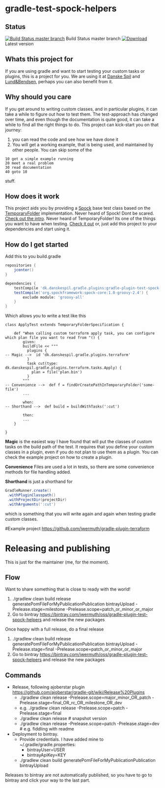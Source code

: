 # gradle-test-spock-helpers
## Status
[![Build Status master branch](https://travis-ci.org/jwermuth/gradle-plugin-test-spock-helpers.svg?branch=master)](https://travis-ci.org/jwermuth/gradle-plugin-test-spock-helpers) Build Status master branch 
[ ![Download](https://api.bintray.com/packages/jwermuth/oss/gradle-plugin-test-spock-helpers/images/download.svg) ](https://bintray.com/jwermuth/oss/gradle-plugin-test-spock-helpers/_latestVersion) Latest version

## Whats this project for
If you are using gradle and want to start testing your custom tasks or plugins, this is a project for you. 
We are using it at [Danske Spil](https://danskespil.dk/) and [Lund&Bendsen](https://home.lundogbendsen.dk/), perhaps you
can also benefit from it.

## Why should you care
If you get around to writing custom classes, and in particular plugins, it can take a while to figure out how to test them.
The test-approach has changed over time, and even though the documentation is quite good, it can take a while to find all
the right things to do. This project can kick-start you on that journey:

1. you can read the code and see how we have done it
2. You will get a working example, that is being used, and maintained by other people. You can skip some of the 
```
10 get a simple example running
20 meet a real problem
30 read documentation
40 goto 10
```
stuff.

## How does it work
This project aids you by providing a [Spock](http://spockframework.org/) base test class based on the [TemporaryFolder](http://junit.org/junit4/javadoc/4.12/org/junit/rules/TemporaryFolder.html) implementation.
Never heard of Spock! Dont be scared. [Check out the intro](http://spockframework.org/spock/docs/1.1/introduction.html).
Never heard of TemporaryFolder! Its one of the things you want to have when testing. [Check it out](http://junit.org/junit4/javadoc/4.12/org/junit/rules/TemporaryFolder.html) 
or, just add this project to your dependencies and start using it.

## How do I get started
Add this to you build.gradle 
```groovy
repositories {
    jcenter()
}

dependencies {
    testCompile 'dk.danskespil.gradle.plugins:gradle-plugin-test-spock-helpers:0.1.2'
    testCompile('org.spockframework:spock-core:1.0-groovy-2.4') {
        exclude module: 'groovy-all'
    }
}
```
Which allows you to write a test like this
```
class ApplyTest extends TemporaryFolderSpecification {

    def "When calling custom terraform apply task, you can configure which plan file you want to read from "() {
        given:
        buildFile << """
          plugins {
-- Magic -->  id 'dk.danskespil.gradle.plugins.terraform'
          }
          task cut(type: dk.danskespil.gradle.plugins.terraform.tasks.Apply) {
            plan = file('plan.bin')
          }
        """
-- Convenience -->  def f = findOrCreatePathInTemporaryFolder('some-file')
        ...

        when:
-- Shorthand -->  def build = buildWithTasks(':cut')

        then:
        ...
    }

}
```
**Magic** is the easiest way I have found that will put the classes of custom tasks on the build path of the test.
It requires that you define your custom classes in a plugin, even if you do not plan to use them as
a plugin. You can check the example project on how to create a plugin.

**Convenience**
Files are used a lot in tests, so there are some convenience methods for file handling added.   

**Shorthand** is just a shorthand for
```groovy
GradleRunner.create()
 .withPluginClasspath()
 .withProjectDir(projectDir)
 .withArguments(':cut')
```
which is something that you will write again and again when testing gradle custom classes.



#Example project
https://github.com/jwermuth/gradle-plugin-terraform

# Releasing and publishing
This is just for the maintainer (me, for the moment).

## Flow
Want to share something that is close to ready with the world! 
1. ./gradlew clean build release generatePomFileForMyPublicationPublication bintrayUpload -Prelease.stage=milestone -Prelease.scope=patch_or_minor_or_major 
2. Go to bintray https://bintray.com/jwermuth/oss/gradle-plugin-test-spock-helpers and release the new packages

Once happy with a full release, do a final release 
1. ./gradlew clean build release generatePomFileForMyPublicationPublication bintrayUpload -Prelease.stage=final -Prelease.scope=patch_or_minor_or_major
2. Go to bintray https://bintray.com/jwermuth/oss/gradle-plugin-test-spock-helpers and release the new packages

## Commands

* Release, following ajoberstar plugin https://github.com/ajoberstar/gradle-git/wiki/Release%20Plugins
  * ./gradlew clean release -Prelease.scope=major_minor_OR_patch -Prelease.stage=final_OR_rc_OR_milestone_OR_dev
  * e.g. ./gradlew clean release -Prelease.scope=patch -Prelease.stage=final
  * ./gradlew clean release # snapshot version
  * ./gradlew clean release -Prelease.scope=patch -Prelease.stage=dev # e.g. fiddling with readme
* Deployment to bintray.
  * Provide credentials. I have added mine to ~/.gradle/gradle.properties:
    * bintrayUser=USER
    * bintrayApiKey=KEY
  * ./gradlew clean build generatePomFileForMyPublicationPublication bintrayUpload

Releases to bintray are not automatically published, so you have to go to bintray and click your way to the last part.
